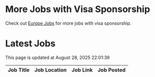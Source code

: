 # More Jobs with Visa Sponsorship

Check out [Europe Jobs](https://github.com/sureshparimi/europejobs#latest-jobs) for more jobs with visa sponsorship.

# Latest Jobs

This page is updated at August 28, 2025 22:01:39

| Job Title | Job Location | Job Link | Job Posted |
| --- | --- | --- | --- |

